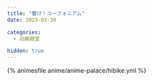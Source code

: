 ```yaml
---
title: "響け！ユーフォニアム"
date: 2023-03-30

categories: 
  - 动画殿堂

hidden: true
---
```


{% animesfile anime/anime-palace/hibike.yml %}
